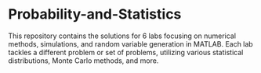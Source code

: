 # Probability-and-Statistics

This repository contains the solutions for 6 labs focusing on numerical methods, simulations, and random variable generation in MATLAB. Each lab tackles a different problem or set of problems, utilizing various statistical distributions, Monte Carlo methods, and more.
